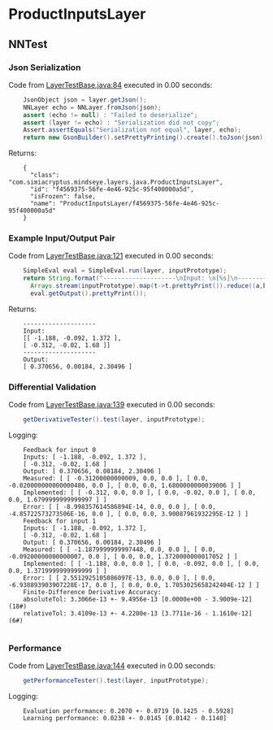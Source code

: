 # ProductInputsLayer
## NNTest
### Json Serialization
Code from [LayerTestBase.java:84](../../../../../../../../../MindsEye/src/test/java/com/simiacryptus/mindseye/layers/LayerTestBase.java#L84) executed in 0.00 seconds: 
```java
    JsonObject json = layer.getJson();
    NNLayer echo = NNLayer.fromJson(json);
    assert (echo != null) : "Failed to deserialize";
    assert (layer != echo) : "Serialization did not copy";
    Assert.assertEquals("Serialization not equal", layer, echo);
    return new GsonBuilder().setPrettyPrinting().create().toJson(json);
```

Returns: 

```
    {
      "class": "com.simiacryptus.mindseye.layers.java.ProductInputsLayer",
      "id": "f4569375-56fe-4e46-925c-95f400000a5d",
      "isFrozen": false,
      "name": "ProductInputsLayer/f4569375-56fe-4e46-925c-95f400000a5d"
    }
```



### Example Input/Output Pair
Code from [LayerTestBase.java:121](../../../../../../../../../MindsEye/src/test/java/com/simiacryptus/mindseye/layers/LayerTestBase.java#L121) executed in 0.00 seconds: 
```java
    SimpleEval eval = SimpleEval.run(layer, inputPrototype);
    return String.format("--------------------\nInput: \n[%s]\n--------------------\nOutput: \n%s",
      Arrays.stream(inputPrototype).map(t->t.prettyPrint()).reduce((a,b)->a+",\n"+b).get(),
      eval.getOutput().prettyPrint());
```

Returns: 

```
    --------------------
    Input: 
    [[ -1.188, -0.092, 1.372 ],
    [ -0.312, -0.02, 1.68 ]]
    --------------------
    Output: 
    [ 0.370656, 0.00184, 2.30496 ]
```



### Differential Validation
Code from [LayerTestBase.java:139](../../../../../../../../../MindsEye/src/test/java/com/simiacryptus/mindseye/layers/LayerTestBase.java#L139) executed in 0.00 seconds: 
```java
    getDerivativeTester().test(layer, inputPrototype);
```
Logging: 
```
    Feedback for input 0
    Inputs: [ -1.188, -0.092, 1.372 ],
    [ -0.312, -0.02, 1.68 ]
    Output: [ 0.370656, 0.00184, 2.30496 ]
    Measured: [ [ -0.31200000000009, 0.0, 0.0 ], [ 0.0, -0.020000000000000486, 0.0 ], [ 0.0, 0.0, 1.6800000000039006 ] ]
    Implemented: [ [ -0.312, 0.0, 0.0 ], [ 0.0, -0.02, 0.0 ], [ 0.0, 0.0, 1.6799999999999997 ] ]
    Error: [ [ -8.998357614586894E-14, 0.0, 0.0 ], [ 0.0, -4.85722573273506E-16, 0.0 ], [ 0.0, 0.0, 3.90087961932295E-12 ] ]
    Feedback for input 1
    Inputs: [ -1.188, -0.092, 1.372 ],
    [ -0.312, -0.02, 1.68 ]
    Output: [ 0.370656, 0.00184, 2.30496 ]
    Measured: [ [ -1.1879999999997448, 0.0, 0.0 ], [ 0.0, -0.09200000000000007, 0.0 ], [ 0.0, 0.0, 1.3720000000017052 ] ]
    Implemented: [ [ -1.188, 0.0, 0.0 ], [ 0.0, -0.092, 0.0 ], [ 0.0, 0.0, 1.3719999999999999 ] ]
    Error: [ [ 2.5512925105886097E-13, 0.0, 0.0 ], [ 0.0, -6.938893903907228E-17, 0.0 ], [ 0.0, 0.0, 1.7053025658242404E-12 ] ]
    Finite-Difference Derivative Accuracy:
    absoluteTol: 3.3066e-13 +- 9.4956e-13 [0.0000e+00 - 3.9009e-12] (18#)
    relativeTol: 3.4109e-13 +- 4.2200e-13 [3.7711e-16 - 1.1610e-12] (6#)
    
```

### Performance
Code from [LayerTestBase.java:144](../../../../../../../../../MindsEye/src/test/java/com/simiacryptus/mindseye/layers/LayerTestBase.java#L144) executed in 0.00 seconds: 
```java
    getPerformanceTester().test(layer, inputPrototype);
```
Logging: 
```
    Evaluation performance: 0.2070 +- 0.0719 [0.1425 - 0.5928]
    Learning performance: 0.0238 +- 0.0145 [0.0142 - 0.1140]
    
```

